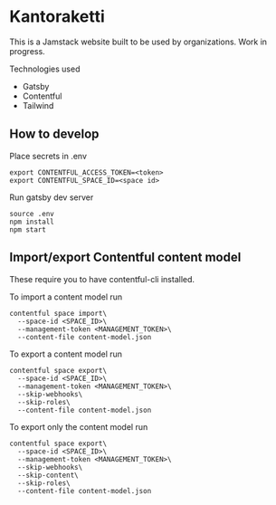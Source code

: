 # Kantoraketti

This is a Jamstack website built to be used by organizations.
Work in progress.

Technologies used
* Gatsby
* Contentful
* Tailwind

## How to develop

Place secrets in .env
```
export CONTENTFUL_ACCESS_TOKEN=<token>
export CONTENTFUL_SPACE_ID=<space id>
```

Run gatsby dev server
```
source .env
npm install
npm start
```

## Import/export Contentful content model

These require you to have contentful-cli installed.

To import a content model run
```
contentful space import\
  --space-id <SPACE_ID>\
  --management-token <MANAGEMENT_TOKEN>\
  --content-file content-model.json
```

To export a content model run
```
contentful space export\
  --space-id <SPACE_ID>\
  --management-token <MANAGEMENT_TOKEN>\
  --skip-webhooks\
  --skip-roles\
  --content-file content-model.json
```

To export only the content model run
```
contentful space export\
  --space-id <SPACE_ID>\
  --management-token <MANAGEMENT_TOKEN>\
  --skip-webhooks\
  --skip-content\
  --skip-roles\
  --content-file content-model.json